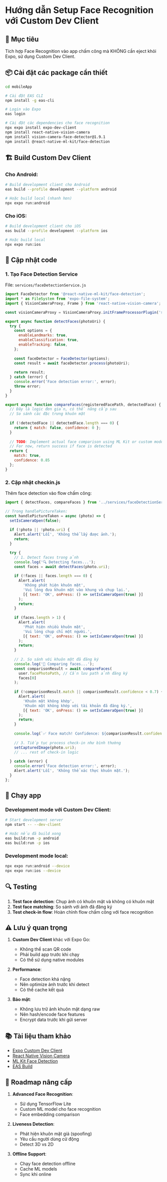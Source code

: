 # Hướng dẫn Setup Face Recognition với Custom Dev Client

## 🎯 Mục tiêu
Tích hợp Face Recognition vào app chấm công mà KHÔNG cần eject khỏi Expo, sử dụng Custom Dev Client.

## 📦 Cài đặt các package cần thiết

```bash
cd mobileApp

# Cài đặt EAS CLI
npm install -g eas-cli

# Login vào Expo
eas login

# Cài đặt các dependencies cho face recognition
npx expo install expo-dev-client
npm install react-native-vision-camera
npm install vision-camera-face-detector@1.9.1
npm install @react-native-ml-kit/face-detection
```

## 🏗️ Build Custom Dev Client

### Cho Android:
```bash
# Build development client cho Android
eas build --profile development --platform android

# Hoặc build local (nhanh hơn)
npx expo run:android
```

### Cho iOS:
```bash
# Build development client cho iOS  
eas build --profile development --platform ios

# Hoặc build local
npx expo run:ios
```

## 📝 Cập nhật code

### 1. Tạo Face Detection Service
File: `services/faceDetectionService.js`

```javascript
import FaceDetector from '@react-native-ml-kit/face-detection';
import * as FileSystem from 'expo-file-system';
import { VisionCameraProxy, Frame } from 'react-native-vision-camera';

const visionCameraProxy = VisionCameraProxy.initFrameProcessorPlugin('scanFaces');

export async function detectFaces(photoUri) {
  try {
    const options = {
      enableLandmarks: true,
      enableClassification: true,
      enableTracking: false,
    };
    
    const faceDetector = FaceDetector(options);
    const result = await faceDetector.process(photoUri);
    
    return result;
  } catch (error) {
    console.error('Face detection error:', error);
    throw error;
  }
}

export async function compareFaces(registeredFacePath, detectedFace) {
  // Đây là logic đơn giản, có thể nâng cấp sau
  // So sánh các đặc trưng khuôn mặt
  
  if (!detectedFace || detectedFace.length === 0) {
    return { match: false, confidence: 0 };
  }
  
  // TODO: Implement actual face comparison using ML Kit or custom model
  // For now, return success if face is detected
  return {
    match: true,
    confidence: 0.85
  };
}
```

### 2. Cập nhật checkin.js

Thêm face detection vào flow chấm công:

```javascript
import { detectFaces, compareFaces } from '../services/faceDetectionService';

// Trong handlePictureTaken:
const handlePictureTaken = async (photo) => {
  setIsCameraOpen(false);
  
  if (!photo || !photo.uri) {
    Alert.alert('Lỗi', 'Không thể lấy được ảnh.');
    return;
  }

  try {
    // 1. Detect faces trong ảnh
    console.log('🔍 Detecting faces...');
    const faces = await detectFaces(photo.uri);
    
    if (!faces || faces.length === 0) {
      Alert.alert(
        'Không phát hiện khuôn mặt',
        'Vui lòng đưa khuôn mặt vào khung và chụp lại.',
        [{ text: 'OK', onPress: () => setIsCameraOpen(true) }]
      );
      return;
    }
    
    if (faces.length > 1) {
      Alert.alert(
        'Phát hiện nhiều khuôn mặt',
        'Vui lòng chụp chỉ một người.',
        [{ text: 'OK', onPress: () => setIsCameraOpen(true) }]
      );
      return;
    }
    
    // 2. So sánh với khuôn mặt đã đăng ký
    console.log('🔐 Comparing faces...');
    const comparisonResult = await compareFaces(
      user.facePhotoPath, // Cần lưu path ảnh đăng ký
      faces[0]
    );
    
    if (!comparisonResult.match || comparisonResult.confidence < 0.7) {
      Alert.alert(
        'Khuôn mặt không khớp',
        'Khuôn mặt không khớp với tài khoản đã đăng ký.',
        [{ text: 'OK', onPress: () => setIsCameraOpen(true) }]
      );
      return;
    }
    
    console.log(`✅ Face match! Confidence: ${comparisonResult.confidence}`);
    
    // 3. Tiếp tục process check-in như bình thường
    setCapturedImage(photo.uri);
    // ... rest of check-in logic
    
  } catch (error) {
    console.error('Face detection error:', error);
    Alert.alert('Lỗi', 'Không thể xác thực khuôn mặt.');
  }
};
```

## 🚀 Chạy app

### Development mode với Custom Dev Client:
```bash
# Start development server
npm start -- --dev-client

# Hoặc nếu đã build xong
eas build:run -p android
eas build:run -p ios
```

### Development mode local:
```bash
npx expo run:android --device
npx expo run:ios --device
```

## 🔍 Testing

1. **Test face detection**: Chụp ảnh có khuôn mặt và không có khuôn mặt
2. **Test face matching**: So sánh với ảnh đã đăng ký
3. **Test check-in flow**: Hoàn chỉnh flow chấm công với face recognition

## ⚠️ Lưu ý quan trọng

1. **Custom Dev Client** khác với Expo Go:
   - Không thể scan QR code
   - Phải build app trước khi chạy
   - Có thể sử dụng native modules

2. **Performance**:
   - Face detection khá nặng
   - Nên optimize ảnh trước khi detect
   - Có thể cache kết quả

3. **Bảo mật**:
   - Không lưu trữ ảnh khuôn mặt dạng raw
   - Nên hash/encode face features
   - Encrypt data trước khi gửi server

## 📚 Tài liệu tham khảo

- [Expo Custom Dev Client](https://docs.expo.dev/development/introduction/)
- [React Native Vision Camera](https://github.com/mrousavy/react-native-vision-camera)
- [ML Kit Face Detection](https://developers.google.com/ml-kit/vision/face-detection)
- [EAS Build](https://docs.expo.dev/build/introduction/)

## 🎯 Roadmap nâng cấp

1. **Advanced Face Recognition**:
   - Sử dụng TensorFlow Lite
   - Custom ML model cho face recognition
   - Face embedding comparison

2. **Liveness Detection**:
   - Phát hiện khuôn mặt giả (spoofing)
   - Yêu cầu người dùng cử động
   - Detect 3D vs 2D

3. **Offline Support**:
   - Chạy face detection offline
   - Cache ML models
   - Sync khi online
